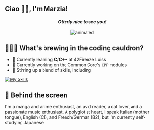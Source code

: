 ## Ciao 👋🏻, I'm Marzia!

<h4 align="center"><em>Otterly nice to see you!</em></h4>
<p align="center">
  <img src="https://media.giphy.com/media/v0YiARQxj1yc8/giphy.gif" alt="animated"/>
</p>

## 👩🏻‍💻 What's brewing in the coding cauldron?
* 🌱 Currently learning **C**/**C++** at 42Firenze Luiss
* 🔭 Currently working on the Common Core's `CPP` modules
* 🍳 Stirring up a blend of skills, including

[![My Skills](https://skillicons.dev/icons?i=bash,c,cpp,github,linux,vim,vscode)](https://skillicons.dev)

## 👀 Behind the screen
I'm a manga and anime enthusiast, an avid reader, a cat lover, and a passionate music enthusiast. A polyglot at heart, I speak Italian (mother tongue), English (C1), and French/German (B2), but I'm currently self-studying Japanese.

<!-- * 
<h4 align="center"><em>Currently exploring the intersections between technology and languages</em></h4>

* 🐈 Cat lover
* 🛂 Language passport
	* 🎓 Italian (mother tongue), English (C1), French (B2), German (B2)
	* 🇯🇵 Currently learning Japanese as an autodidact

⬇️ My stats and completed projects
[![mnegro's 42 stats](https://badge42.vercel.app/api/v2/clhypeekx004508mlla98wjfp/stats?cursusId=21&coalitionId=284)](https://github.com/JaeSeoKim/badge42)

| Project         | Score       |
| -----------     | ----------- |
| `cub3d`         | 105/100     |
| `minishell`     | 101/100     |
| `philosophers`  | 100/100     |
| `so_long`       | 125/125     |
| `push_swap`     | 100/100     |
| `minitalk`      | 100/100     |
| `born2beroot`   | 125/125     |
| `get_next_line` | 125/125     |
| `ft_printf`     | 100/100     |
| `libft`         | 102/125     |


* 👾 Always been a nerd, so decided to give coding a go
* 🗂️ Here's some programming material I made, that you might find helpful https://ko-fi.com/mappuccino/shop

**marzianegro/marzianegro** is a ✨ _special_ ✨ repository because its `README.md` (this file) appears on your GitHub profile.
-->
